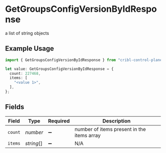 # GetGroupsConfigVersionByIdResponse

a list of string objects

## Example Usage

```typescript
import { GetGroupsConfigVersionByIdResponse } from "cribl-control-plane/models/operations";

let value: GetGroupsConfigVersionByIdResponse = {
  count: 227468,
  items: [
    "<value 1>",
  ],
};
```

## Fields

| Field                                      | Type                                       | Required                                   | Description                                |
| ------------------------------------------ | ------------------------------------------ | ------------------------------------------ | ------------------------------------------ |
| `count`                                    | *number*                                   | :heavy_minus_sign:                         | number of items present in the items array |
| `items`                                    | *string*[]                                 | :heavy_minus_sign:                         | N/A                                        |